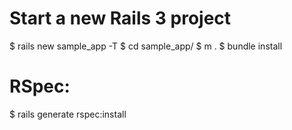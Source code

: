 Start a new Rails 3 project
===========================
$ rails new sample_app -T
$ cd sample_app/
$ m .
$ bundle install

RSpec:
======
$ rails generate rspec:install

